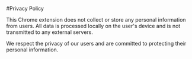 #Privacy Policy

This Chrome extension does not collect or store any personal information from users. All data is processed locally on the user's device and is not transmitted to any external servers.

We respect the privacy of our users and are committed to protecting their personal information.